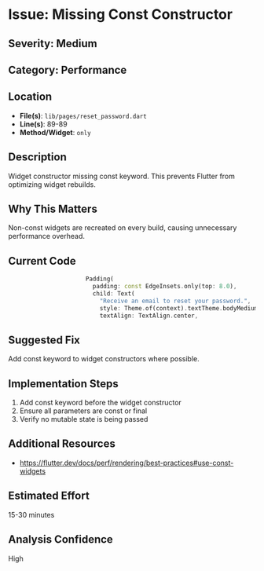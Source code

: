 # Issue: Missing Const Constructor

## Severity: Medium

## Category: Performance

## Location
- **File(s)**: `lib/pages/reset_password.dart`
- **Line(s)**: 89-89
- **Method/Widget**: `only`

## Description
Widget constructor missing const keyword. This prevents Flutter from optimizing widget rebuilds.

## Why This Matters
Non-const widgets are recreated on every build, causing unnecessary performance overhead.

## Current Code
```dart
                      Padding(
                        padding: const EdgeInsets.only(top: 8.0),
                        child: Text(
                          "Receive an email to reset your password.",
                          style: Theme.of(context).textTheme.bodyMedium,
                          textAlign: TextAlign.center,
```

## Suggested Fix
Add const keyword to widget constructors where possible.

## Implementation Steps
1. Add const keyword before the widget constructor
2. Ensure all parameters are const or final
3. Verify no mutable state is being passed

## Additional Resources
- https://flutter.dev/docs/perf/rendering/best-practices#use-const-widgets

## Estimated Effort
15-30 minutes

## Analysis Confidence
High
